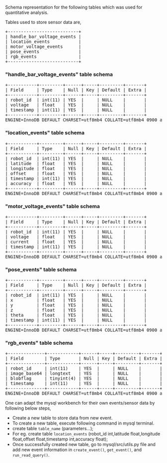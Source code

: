 Schema representation for the following tables which was used for quantitative analysis.

Tables used to store sensor data are,
<pre>
+---------------------------+  
| handle_bar_voltage_events |  
| location_events           |  
| motor_voltage_events      |  
| pose_events               |  
| rgb_events                |  
+---------------------------+  
</pre>

### "handle_bar_voltage_events" table schema

<pre>
+-----------+---------+------+-----+---------+-------+
| Field     | Type    | Null | Key | Default | Extra |
+-----------+---------+------+-----+---------+-------+
| robot_id  | int(11) | YES  |     | NULL    |       |
| voltage   | float   | YES  |     | NULL    |       |
| timestamp | int(11) | YES  |     | NULL    |       |
+-----------+---------+------+-----+---------+-------+ 
ENGINE=InnoDB DEFAULT CHARSET=utf8mb4 COLLATE=utf8mb4_0900_ai_ci
</pre>


### "location_events" table schema

<pre>
+-----------+---------+------+-----+---------+-------+
| Field     | Type    | Null | Key | Default | Extra |
+-----------+---------+------+-----+---------+-------+
| robot_id  | int(11) | YES  |     | NULL    |       |
| latitude  | float   | YES  |     | NULL    |       |
| longitude | float   | YES  |     | NULL    |       |
| offset    | float   | YES  |     | NULL    |       |
| timestamp | int(11) | YES  |     | NULL    |       |
| accuracy  | float   | YES  |     | NULL    |       |
+-----------+---------+------+-----+---------+-------+
ENGINE=InnoDB DEFAULT CHARSET=utf8mb4 COLLATE=utf8mb4_0900_ai_ci
</pre>


### "motor_voltage_events" table schema

<pre>
+-----------+---------+------+-----+---------+-------+
| Field     | Type    | Null | Key | Default | Extra |
+-----------+---------+------+-----+---------+-------+
| robot_id  | int(11) | YES  |     | NULL    |       |
| voltage   | float   | YES  |     | NULL    |       |
| current   | float   | YES  |     | NULL    |       |
| timestamp | int(11) | YES  |     | NULL    |       |
+-----------+---------+------+-----+---------+-------+
ENGINE=InnoDB DEFAULT CHARSET=utf8mb4 COLLATE=utf8mb4_0900_ai_ci
</pre>


### "pose_events" table schema

<pre>
+-----------+---------+------+-----+---------+-------+
| Field     | Type    | Null | Key | Default | Extra |
+-----------+---------+------+-----+---------+-------+
| robot_id  | int(11) | YES  |     | NULL    |       |
| x         | float   | YES  |     | NULL    |       |
| y         | float   | YES  |     | NULL    |       |
| z         | float   | YES  |     | NULL    |       |
| theta     | float   | YES  |     | NULL    |       |
| timestamp | int(11) | YES  |     | NULL    |       |
+-----------+---------+------+-----+---------+-------+
ENGINE=InnoDB DEFAULT CHARSET=utf8mb4 COLLATE=utf8mb4_0900_ai_ci
</pre>


### "rgb_events" table schema

<pre>
+--------------+------------+------+-----+---------+-------+
| Field        | Type       | Null | Key | Default | Extra |
+--------------+------------+------+-----+---------+-------+
| robot_id     | int(11)    | YES  |     | NULL    |       |
| image_base64 | longtext   | YES  |     | NULL    |       |
| blobflag     | tinyint(4) | YES  |     | NULL    |       |
| timestamp    | int(11)    | YES  |     | NULL    |       |
+--------------+------------+------+-----+---------+-------+
ENGINE=InnoDB DEFAULT CHARSET=utf8mb4 COLLATE=utf8mb4_0900_ai_ci
</pre>

One can adapt the mysql workbench for their own events/sensor data by following below steps,
* Create a new table to store data from new event.
* To create a new table, execute following command in mysql terminal.
* create table `table_name` (parameters...); 
* For eg. create table `location_events` (robot_id int,latitude float,longitude float,offset float,timestamp int,accuracy float);
* Once successfully created new table, go to mysql/src/utils.py file and add new event information in `create_event()`, `get_event()`, and `run_read_query()`.
